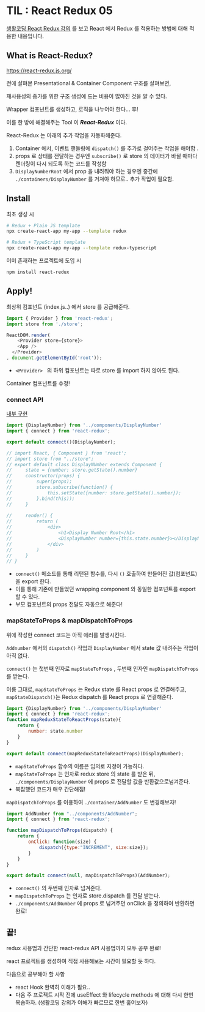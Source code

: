 # TIL : React Redux 05

[생활코딩 React Redux 강의](https://www.youtube.com/watch?v=fkNdsUVBksw&list=PLuHgQVnccGMDuVdsGtH1_452MtRxALb_7) 를 보고 React 에서 Redux 를 적용하는 방법에 대해 적용한 내용입니다. 

## What is React-Redux?

https://react-redux.js.org/

전에 살펴본 Presentational & Container Component  구조를 살펴보면, 

재사용성의 증가를 위한 구조 생성에 드는 비용이 많아진 것을 알 수 있다. 

Wrapper 컴포넌트를 생성하고, 로직을 나누어야 한다... 후!

이를 한 방에 해결해주는 Tool 이 ***React-Redux*** 이다.

React-Redux 는 아래의 추가 작업을 자동화해준다. 

1. Container 에서, 이벤트 핸들링에 `dispatch()` 를 추가로 걸어주는 작업을 해야함 .
2. props 로 상태를 전달하는 경우엔 `subscribe()` 로 store 의 데이터가 바뀔 때마다 렌더링이 다시 되도록 하는 코드를 작성함
3. `DisplayNumberRoot` 에서 prop 을 내려줘야 하는 경우엔 중간에 `./containers/DisplayNumber` 를 거쳐야 하므로.. 추가 작업이 필요함.

## Install 

최초 생성 시 

```bash
# Redux + Plain JS template
npx create-react-app my-app --template redux

# Redux + TypeScript template
npx create-react-app my-app --template redux-typescript
```

이미 존재하는 프로젝트에 도입 시 

```bash
npm install react-redux 
```

## Apply!

최상위 컴포넌트 (index.js..) 에서 store 를 공급해준다. 

```js
import { Provider } from 'react-redux';
import store from './store';

ReactDOM.render(
	<Provider store={store}>
  	<App />
  </Provider>
, document.getElementById('root'));
```

- `<Provider> ` 의 하위 컴포넌트는 따로 store 를 import 하지 않아도 된다. 

Container 컴포넌트를 수정!

### connect API

[내부 구현](https://gist.github.com/gaearon/1d19088790e70ac32ea636c025ba424e)

```jsx
import {DisplayNumber} from '../components/DisplayNumber'
import { connect } from 'react-redux';

export default connect()(DisplayNumber);

// import React, { Component } from 'react';
// import store from "../store";
// export default class DisplayNUmber extends Component {
//     state = {number: store.getState().number}
//     constructor(props) {
//         super(props);
//         store.subscribe(function() {
//             this.setState({number: store.getState().number});
//         }.bind(this));
//     }
    
//     render() {
//         return (
//             <div>
//                 <h1>Display Number Root</h1>
//                 <DisplayNumber number={this.state.number}></DisplayNumber>
//             </div>
//         )
//     }
// }
```

- `connect()` 메소드를 통해 리턴된 함수를, 다시 `()` 호출하여 만들어진 값(컴포넌트)을 export 한다. 
- 이를 통해 기존에 만들었던 wrapping component  와 동일한 컴포넌트를 export 할 수 있다. 
- 부모 컴포넌트의 props 전달도 자동으로 해준다!

### mapStateToProps & mapDispatchToProps

위에 작성한 connect 코드는 아직 에러를 발생시킨다. 

`Addnumber` 에서의 `dispatch()` 작업과 `DisplayNumber` 에서 state 값 내려주는 작업이 아직 없다.

 `connect()` 는 첫번째 인자로 `mapStateToProps` , 두번째 인자인 `mapDispatchToProps` 를 받는다. 

 이름 그대로, `mapStateToProps` 는 Redux state 를 React props 로 연결해주고, `mapStateDispatch()`는 Redux dispatch 를 React props 로 연결해준다. 

```jsx
import {DisplayNumber} from '../components/DisplayNumber'
import { connect } from 'react-redux';
function mapReduxStateToReactProps(state){
    return {
        number: state.number
    }
}

export default connect(mapReduxStateToReactProps)(DisplayNumber);
```

- `mapStateToProps` 함수의 이름은 임의로 지정이 가능하다. 
- `mapStateToProps` 는 인자로 redux store 의 state 를 받은 뒤, `./components/DisplayNumber` 에 props 로 전달할 값을 반환값으로넘겨준다. 
- 복잡했던 코드가 매우 간단해짐!

`mapDispatchToProps` 를 이용하여 `./container/AddNumber` 도 변경해보자!

```jsx
import AddNumber from "../components/AddNumber";
import { connect } from 'react-redux';

function mapDispatchToProps(dispatch) {
    return {
        onClick: function(size) {
            dispatch({type:"INCREMENT", size:size});
        }
    }
}

export default connect(null, mapDispatchToProps)(AddNumber);
```

- `connect()` 의 두번째 인자로 넘겨준다. 
- `mapDispatchToProps` 는 인자로 store.dispatch 를 전달 받는다. 
- `./components/AddNumber` 에 props 로 넘겨주던 onClick 을 정의하여 반환하면 완료!

## 끝!

redux 사용법과 간단한 react-redux API 사용법까지 모두 공부 완료!

react 프로젝트를 생성하여 직접 사용해보는 시간이 필요할 듯 하다. 

다음으로 공부해야 할 사항 

- react Hook 완벽히 이해가 필요.. 
- 다음 주 프로젝트 시작 전에 useEffect 와 lifecycle methods 에 대해 다시 한번 복습하자. (생활코딩 강의가 이해가 빠르므로 한번 훑어보자)













 
